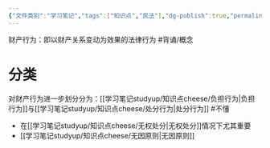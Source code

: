 ```yaml
---
{"文件类别":"学习笔记","tags":["知识点","民法"],"dg-publish":true,"permalink":"/学习笔记studyup/知识点cheese/财产行为/","dgPassFrontmatter":true,"created":"2024-09-13T08:51:15.084+08:00","updated":"2024-10-23T12:07:22.062+08:00"}
---
```


财产行为：即以财产关系变动为效果的法律行为 #背诵/概念 

# 分类
对财产行为进一步划分分为：[[学习笔记studyup/知识点cheese/负担行为\|负担行为]]与[[学习笔记studyup/知识点cheese/处分行为\|处分行为]] #不懂
- 在[[学习笔记studyup/知识点cheese/无权处分\|无权处分]]情况下尤其重要
- [[学习笔记studyup/知识点cheese/无因原则\|无因原则]]
